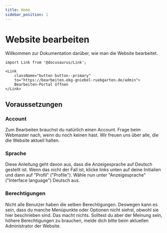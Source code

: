 ```yaml
---
title: Home
sidebar_position: 1
---
```


# Website bearbeiten
Willkommen zur Dokumentation darüber, wie man die Website bearbeitet.

```mdx-code-block
import Link from '@docusaurus/Link';

<Link
    className="button button--primary"
    to="https://bearbeiten.ekg-gniebel-ruebgarten.de/admin">
    Bearbeiten-Portal öffnen
</Link>
```

## Voraussetzungen

### Account
Zum Bearbeiten brauchst du natürlich einen Account. Frage beim Webmaster nach, wenn du noch keinen hast. Wir freuen uns über alle, die die Website aktuell halten.

### Sprache
Diese Anleitung geht davon aus, dass die Anzeigesprache auf Deutsch gestellt ist. Wenn das nicht der Fall ist, klicke links unten auf deine Initialien und dann auf "Profil" ("Profile"). Wähle nun unter "Anzeigesprache" ("Interface language") Deutsch aus.

### Berechtigungen
Nicht alle Benutzer haben die selben Berechtigungen. Deswegen kann es sein, dass du manche Menüpunkte oder Optionen nicht siehst, obwohl sie hier beschrieben sind. Das macht nichts. Solltest du aber der Meinung sein, höhere Berechtigungen zu brauchen, melde dich bitte beim aktuellen Administrator der Website.
